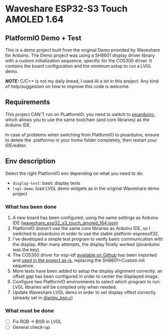 # Waveshare ESP32-S3 Touch AMOLED 1.64
## PlatformIO Demo + Test

This is a demo project built from the original Demo provided by Waveshare for Arduino.
The Demo project was using a SH8601 display driver library with a custom initialization sequence, specific for the CO5300 driver.
It contains the board configuration and the minimum setup to run a LVGL demo.

***NOTE:*** C/C++ is not my daily bread, I used AI a lot in this project. Any kind of help/suggestion on how to improve this code is welcome.

## Requirements

This project CAN'T run on PLatformIO: you need to switch to [pioarduino](https://github.com/pioarduino), which allows you to use
the same toolchain (and core libraries) as the Arduino IDE. 

In case of problems when switching from PlatformIO to pioarduino, ensure to delete the .platformio in your home folder completely,
then restart your IDE/editor.  

## Env description

Select the right PlatformIO env depending on what you need to do:

- `display-test`: basic display tests
- `lvgl-demo`: load LVGL demo widgets as in the original Waveshare demo project

### What has been done

1. A new board has been configured, using the same settings as Arduino IDE ([waveshare_esp32_s3_touch_amoled_164.json](boards/waveshare_esp32_s3_touch_amoled_164.json))
2. PlatformIO doesn't use the same core libraries as Arduino IDE, so I switched to pioarduino in order to use
   the stable platform-espressif32.
3. I've developed a simple test program to verify basic communication with the display. After many attempts, the display finally worked (pioarduino was the key).
4. The CO5300 driver for esp-idf [available on Github](https://github.com/espressif/esp-iot-solution/tree/master/components/display/lcd/esp_lcd_co5300) has been imported and [used in the project as-is](libraries\esp_lcd_co5300), replacing the SH8601+Custom init sequence.
5. More tests have been added to setup the display alignment correctly: an offset gap has been configured in order to center the displayed image.
6. Configure two PlatformIO environments to select which program to run: LVGL libraries will be compiled only when needed.
7. Update Waveshare LVGL demo in order to set display offest correctly (already set in [display_bsp.c](libraries/display_bsp/display_bsp.c))


### What must be done

- [ ] Fix RGB -> BGR in LVGL
- [ ] General check-up